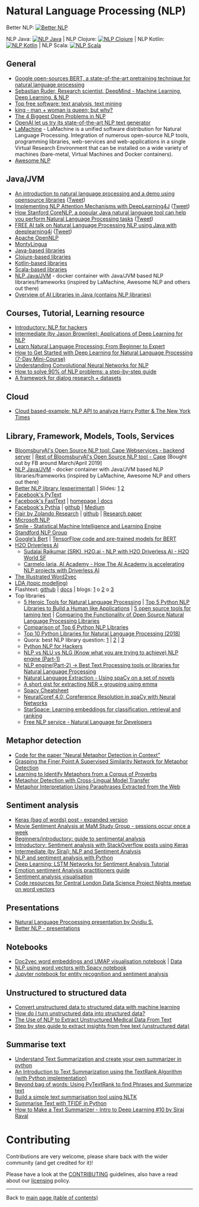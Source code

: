 # Natural Language Processing (NLP)

Better NLP: [![Better NLP](https://img.shields.io/docker/pulls/neomatrix369/better-nlp.svg)](https://hub.docker.com/r/neomatrix369/better-nlp) 

NLP Java: [![NLP Java](https://img.shields.io/docker/pulls/neomatrix369/nlp-java.svg)](https://hub.docker.com/r/neomatrix369/nlp-java) | NLP Clojure: [![NLP Clojure](https://img.shields.io/docker/pulls/neomatrix369/nlp-clojure.svg)](https://hub.docker.com/r/neomatrix369/nlp-clojure) | NLP Kotlin: [![NLP Kotlin](https://img.shields.io/docker/pulls/neomatrix369/nlp-kotlin.svg)](https://hub.docker.com/r/neomatrix369/nlp-kotlin) | NLP Scala: [![NLP Scala](https://img.shields.io/docker/pulls/neomatrix369/nlp-scala.svg)](https://hub.docker.com/r/neomatrix369/nlp-scala)

## General

- [Google open-sources BERT, a state-of-the-art pretraining technique for natural language processing](https://venturebeat.com/2018/11/02/google-open-sources-bert-a-state-of-the-art-training-technique-for-natural-language-processing/)
- [Sebastian Ruder, Research scientist, DeepMind - Machine Learning, Deep Learning, & NLP](http://ruder.io/)
- [Top free software: text analysis, text mining](https://www.predictiveanalyticstoday.com/top-free-software-for-text-analysis-text-mining-text-analytics/)
- [king - man + woman is queen; but why?](https://p.migdal.pl/2017/01/06/king-man-woman-queen-why.html)
- [The 4 Biggest Open Problems in NLP](http://ruder.io/4-biggest-open-problems-in-nlp/)
- [OpenAI let us try its state-of-the-art NLP text generator](https://venturebeat.com/2019/02/14/openai-let-us-generate-text-with-an-ai-model-that-achieves-state-of-the-art-performance-in-several-nlp-tasks/)
- [LaMachine](https://proycon.github.io/LaMachine/) - LaMachine is a unified software distribution for Natural Language Processing. Integration of numerous open-source NLP tools, programming libraries, web-services and web-applications in a single Virtual Research Environment that can be installed on a wide variety of machines (bare-metal, Virtual Machines and Docker containers).
- [Awesome NLP](https://github.com/keon/awesome-nlp)

## Java/JVM
  - [An introduction to natural language processing and a demo using opensource libraries](https://www.ibm.com/developerworks/library/cc-cognitive-natural-language-processing/index.html?social_post=963789367&fst=Discover) ([Tweet](https://twitter.com/java/status/883174486459248646))
  - [Implementing NLP Attention Mechanisms with DeepLearning4J](https://www.meetup.com/AI-for-Enterprise-Virtual-User-Group/events/255622367/) ([Tweet](https://twitter.com/java/status/1058405126988161024))
  - [How Stanford CoreNLP, a popular Java natural language tool can help you perform Natural Language Processing tasks](https://stanfordnlp.github.io/CoreNLP/) ([Tweet](https://twitter.com/java/status/945689918289924096))
  - [FREE AI talk on Natural Language Processing NLP using Java with deeplearning4j](https://www.youtube.com/watch?v=XrZ_Y4koV5A&feature=youtu.be) ([Tweet](https://twitter.com/java/status/1062035545394532352))
  - [Apache OpenNLP](https://opennlp.apache.org/)
  - [MontyLingua](http://alumni.media.mit.edu/~hugo/montylingua/)
  - [Java-based libraries](https://github.com/keon/awesome-nlp#user-content-java)
  - [Clojure-based libraries](https://github.com/keon/awesome-nlp#user-content-clojure)
  - [Kotlin-based libraries](https://github.com/keon/awesome-nlp#user-content-kotlin)
  - [Scala-based libraries](https://github.com/keon/awesome-nlp#user-content-scala)
  - [NLP Java/JVM](../examples/nlp-java-jvm/README.md#nlp-javajvm) - docker container with Java/JVM based NLP libraries/frameworks (inspired by LaMachine, Awesome NLP and others out there)
  - [Overview of AI Libraries in Java (contains NLP libraries)](https://www.baeldung.com/java-ai)

## Courses, Tutorial, Learning resource
- [Introductory: NLP for hackers](https://nlpforhackers.io/deep-learning-introduction/)
- [Intermediate (by Jason Brownlee): Applications of Deep Learning for NLP](https://machinelearningmastery.com/applications-of-deep-learning-for-natural-language-processing/)
- [Learn Natural Language Processing: From Beginner to Expert](https://www.commonlounge.com/discussion/c1f472553ece4d68bad9bd423fb775cf)
- [How to Get Started with Deep Learning for Natural Language Processing (7-Day Mini-Course)](https://machinelearningmastery.com/crash-course-deep-learning-natural-language-processing/)
- [Understanding Convolutional Neural Networks for NLP](http://www.wildml.com/2015/11/understanding-convolutional-neural-networks-for-nlp/)
- [How to solve 90% of NLP problems: a step-by-step guide](https://blog.insightdatascience.com/how-to-solve-90-of-nlp-problems-a-step-by-step-guide-fda605278e4e)
- [A framework for dialog research + datasets](https://parl.ai/)

## Cloud
- [Cloud based-example: NLP API to analyze Harry Potter & The New York Times](https://cloud.google.com/blog/products/gcp/using-the-cloud-natural-language-api-to-analyze-harry-potter-and-the-new-york-times)

## Library, Framework, Models, Tools, Services

- [BloomsburyAI's Open Source NLP tool: Cape Webservices - backend server](https://github.com/bloomsburyai/cape-webservices) | [Rest of BloomsburyAI's Open Source NLP tool - Cape](https://www.github.com/bloomsburyai) [Bought out by FB around March/April 2019]
- [NLP Java/JVM](../examples/nlp-java-jvm/README.md#nlp-javajvm) - docker container with Java/JVM based NLP libraries/frameworks (inspired by LaMachine, Awesome NLP and others out there)
- [Better NLP library (experimental)](../examples/better-nlp) | Slides: [1](./better-nlp/presentations/09-Mar-2019/Better-NLP-Presentation-Slides.pdf) [2](./better-nlp/presentations/29-Jun-2019/Better-NLP-2.0-one-library-rules-them-all-Presentation-Slides.pdf)
- [Facebook's PyText](https://github.com/facebookresearch/PyText)
- [Facebook's FastText](https://github.com/facebookresearch/FastText) | [homepage | docs](https://fasttext.cc/)
- [Facebook's Pythia](https://code.fb.com/ai-research/pythia/) | [github](https://github.com/facebookresearch/pythia) | [Medium](https://medium.com/syncedreview/facebook-open-sources-pythia-for-vision-and-language-multimodal-ai-models-be480644b538)
- [Flair by Zolando Research](https://www.analyticsvidhya.com/blog/2019/02/flair-nlp-library-python/) | [github](https://github.com/zalandoresearch/flair) | [Research paper](https://drive.google.com/file/d/17yVpFA7MmXaQFTe-HDpZuqw9fJlmzg56/view)
- [Microsoft NLP](https://github.com/microsoft/nlp)
- [Smile - Statistical Machine Intelligence and Learning Engine](https://haifengl.github.io/smile)
- [Standford NLP Group](https://nlp.stanford.edu/)
- [Google’s Bert](https://github.com/google-research/bert) | [TensorFlow code and pre-trained models for BERT](https://github.com/google-research/bert)
- [H2O Driverless AI](http://docs.h2o.ai/driverless-ai/latest-stable/docs/userguide/nlp.html) 
   - [Sudalai Rajkumar (SRK), H2O.ai - NLP with H2O Driverless AI - H2O World SF](https://www.youtube.com/watch?v=PJs_2Kyw_RQ&amp;feature=youtu.be)
   - [Carmelo Iaria, AI Academy - How The AI Academy is accelerating NLP projects with Driverless AI](https://www.youtube.com/watch?v=aXPE6IiKRmI&amp;feature=youtu.be)
- [The Illustrated Word2vec](https://jalammar.github.io/illustrated-word2vec/)
- [LDA (topic modelling)](https://github.com/bmabey/pyLDAvis)
- Flashtext: [github](https://github.com/vi3k6i5/flashtext) | [docs](https://buildmedia.readthedocs.org/media/pdf/flashtext/latest/flashtext.pdf) | blogs: [1](https://www.analyticsvidhya.com/blog/2017/11/flashtext-a-library-faster-than-regular-expressions/) o [2](https://medium.freecodecamp.org/regex-was-taking-5-days-flashtext-does-it-in-15-minutes-55f04411025f) o [3](https://medium.com/@Alibaba_Cloud/why-you-should-use-flashtext-instead-of-regex-for-data-analysis-960a0dc96c6a)
- Top libraries
  - [5 Heroic Tools for Natural Language Processing](https://towardsdatascience.com/5-heroic-tools-for-natural-language-processing-7f3c1f8fc9f0) | [Top 5 Python NLP Libraries to Build a Human like Applications](https://www.datasciencelearner.com/top-5-python-nlp-libraries-to-build-a-human-like-application/) | [5 open source tools for taming text](https://opensource.com/business/15/7/five-open-source-nlp-tools) | [Comparing the Functionality of Open Source Natural Language Processing Libraries](https://blog.dominodatalab.com/comparing-the-functionality-of-open-source-natural-language-processing-libraries/)
  - [Comparison of Top 6 Python NLP Libraries](https://www.kdnuggets.com/2018/07/comparison-top-6-python-nlp-libraries.html)
  - [Top 10 Python Libraries for Natural Language Processing (2018)](https://kleiber.me/blog/2018/02/25/top-10-python-nlp-libraries-2018/)
  - Quora: best NLP library question: [1](https://www.quora.com/Which-library-is-best-for-NLP) | [2](https://www.quora.com/What-is-the-best-natural-language-processing-API-library-service-today) | [3](https://www.quora.com/Natural-Language-Processing-What-are-the-best-libraries-for-extracting-data-from-PDF-files)
  - [Python NLP for Hackers](https://nlpforhackers.io/libraries/)
  - [NLP vs NLU vs NLG (Know what you are trying to achieve) NLP engine (Part-1)](https://towardsdatascience.com/nlp-vs-nlu-vs-nlg-know-what-you-are-trying-to-achieve-nlp-engine-part-1-1487a2c8b696)
  - [NLP engine(Part-2) -> Best Text Processing tools or libraries for Natural Language Processing](https://towardsdatascience.com/nlp-engine-part-2-best-text-processing-tools-or-libraries-for-natural-language-processing-c7fd80f456e3)
  - [Natural Language Extraction - Using spaCy on a set of novels](https://medium.com/@rajat.jain1/natural-language-extraction-using-spacy-on-a-set-of-novels-88b159d68686)
  - [A short gist for extracting NER + grouping using emma](https://gist.github.com/svenski/a433a823511a0f9a0941deba93fa0d2f)
  - [Spacy Cheatsheet](https://www.datacamp.com/community/blog/spacy-cheatsheet)
  - [NeuralCoref 4.0: Coreference Resolution in spaCy with Neural Networks](https://github.com/huggingface/neuralcoref)
  - [StarSpace: Learning embeddings for classification, retrieval and ranking](https://github.com/facebookresearch/StarSpace)
  - [Free NLP service - Natural Language for Developers](wit.ai)

## Metaphor detection

   - [Code for the paper "Neural Metaphor Detection in Context"](https://github.com/NLPAssignment/metaphor-detection)
   - [Grasping the Finer Point:A Supervised Similarity Network for Metaphor Detection](https://arxiv.org/pdf/1709.00575)
   - [Learning to Identify Metaphors from a Corpus of Proverbs](https://aclweb.org/anthology/D16-1220)
   - [Metaphor Detection with Cross-Lingual Model Transfer](https://www.cs.cmu.edu/~anatoleg/metaphor-acl14.pdf)
   - [Metaphor Interpretation Using Paraphrases Extracted from the Web](https://www.ncbi.nlm.nih.gov/pmc/articles/PMC3779216/)

## Sentiment analysis

- [Keras (bag of words) post - expanded version](keras-bag-of-words-expanded-version/README.md)
- [Movie Sentiment Analysis at MaM Study Group - sessions occur once a week](https://github.com/machine-learning-study-group/movie-sentiment-analysis)
- [Beginners/introductory: guide to sentimental analysis](https://towardsdatascience.com/a-beginners-guide-on-sentiment-analysis-with-rnn-9e100627c02e)
- [Introductory: Sentiment analysis with StackOverflow posts using Keras](https://cloud.google.com/blog/products/gcp/intro-to-text-classification-with-keras-automatically-tagging-stack-overflow-posts)
- [Intermediate (by Siraj): NLP and Sentiment Analysis](https://medium.com/udacity/natural-language-processing-and-sentiment-analysis-43111c33c27e)
- [NLP and sentiment analysis with Python](https://www.pythonforengineers.com/natural-language-processing-and-sentiment-analysis-with-python/)
- [Deep Learning: LSTM Networks for Sentiment Analysis Tutorial](http://deeplearning.net/tutorial/lstm.html)
- [Emotion sentiment Analysis practitioners guide](https://www.kdnuggets.com/2018/08/emotion-sentiment-analysis-practitioners-guide-nlp-5.html)
- [Sentiment analysis visualisation](http://awjuliani.github.io/books/)
- [Code resources for Central London Data Science Project Nights meetup on word vectors](https://github.com/central-ldn-data-sci/nlp-using-word-vectors)

## Presentations
- [Natural Language Procoessing presentation by Ovidiu S.](../presentations/nlp/)
- [Better NLP - presentations](../examples/better-nlp/presentations)

## Notebooks

- [Doc2vec word embeddings and UMAP visualisation notebook](https://colab.research.google.com/drive/1vQMwnKN8OdL6BYtJDTLKcmNGcN8GALkl#scrollTo=heXFC5w_46qS) | [Data](https://drive.google.com/file/d/18H7UHPRxLufONCKz5jFeF27Uy3mSflpz/view)
- [NLP using word vectors with Spacy notebook](https://github.com/central-ldn-data-sci/nlp-using-word-vectors/blob/master/NLP%20using%20Word%20Vectors%20with%20Spacy.ipynb)
- [Jupyter notebook for entity recognition and sentiment analysis](../notebooks/nlp/20190411-spacy-and-textblob-nlp-entity-recognition-and-sentiment-analysis.ipynb)

## Unstructured to structured data

- [Convert unstructured data to structured data with machine learning](https://searchenterpriseai.techtarget.com/feature/Convert-unstructured-data-to-structured-data-with-machine-learning)
- [How do I turn unstructured data into structured data?](https://www.quora.com/How-do-I-turn-unstructured-data-into-structured-data)
- [The Use of NLP to Extract Unstructured Medical Data From Text](https://insidebigdata.com/2018/09/03/use-nlp-extract-unstructured-medical-data-text/)
- [Step by step guide to extract insights from free text (unstructured data)](https://www.analyticsvidhya.com/blog/2014/08/step-step-guide-extract-inforation-free-text-unstructured-data/)
 
## Summarise text

- [Understand Text Summarization and create your own summarizer in python](https://towardsdatascience.com/understand-text-summarization-and-create-your-own-summarizer-in-python-b26a9f09fc70)
- [An Introduction to Text Summarization using the TextRank Algorithm (with Python implementation)](https://www.analyticsvidhya.com/blog/2018/11/introduction-text-summarization-textrank-python/)
- [Beyond bag of words: Using PyTextRank to find Phrases and Summarize text](https://medium.com/@aneesha/beyond-bag-of-words-using-pytextrank-to-find-phrases-and-summarize-text-f736fa3773c5)
- [Build a simple text summarisation tool using NLTK](https://medium.com/@wilamelima/build-a-simple-text-summarisation-tool-using-nltk-ff0984fedb4f)
- [Summarise Text with TFIDF in Python](https://medium.com/@shivangisareen/summarise-text-with-tfidf-in-python-bc7ca10d3284)
- [How to Make a Text Summarizer - Intro to Deep Learning #10 by Siraj Raval](https://www.youtube.com/watch?v=ogrJaOIuBx4)

# Contributing

Contributions are very welcome, please share back with the wider community (and get credited for it)!

Please have a look at the [CONTRIBUTING](../CONTRIBUTING.md) guidelines, also have a read about our [licensing](../LICENSE.md) policy.

---

Back to [main page (table of contents)](../README.md)